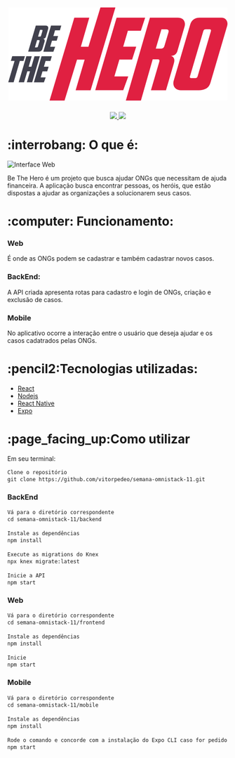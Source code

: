 <h1 align="center">
 <img src="frontend/src/assets/logo.svg" />
</h1>

<p align="center">
 
 <a href="https://www.linkedin.com/in/vitor-pereira-309a7319b/">
    <img src="https://img.shields.io/badge/Made%20By-VitorPereira-red" />
 </a>
 
 <img src="https://img.shields.io/github/repo-size/vitorpedeo/semana-omnistack-11" />
 
</p>

<h1>:interrobang: O que é:</h1>

<img src="https://user-images.githubusercontent.com/41702724/77866990-b845a480-720b-11ea-9a74-2bc64a2f7f68.png" alt="Interface Web" />
<p>Be The Hero é um projeto que busca ajudar ONGs que necessitam de ajuda financeira. A aplicação busca encontrar pessoas, os heróis,
   que estão dispostas a ajudar as organizações a solucionarem seus casos.
</p>

<h1>:computer: Funcionamento:</h1>
<h3>Web</h3>
<p>É onde as ONGs podem se cadastrar e também cadastrar novos casos.</p>
<h3>BackEnd:</h3>
<p>A API criada apresenta rotas para cadastro e login de ONGs, criação e exclusão de casos.</p>
<h3>Mobile</h3>
<p>No aplicativo ocorre a interação entre o usuário que deseja ajudar e os casos cadatrados pelas ONGs.</p>

<h1>:pencil2:Tecnologias utilizadas:</h1>
<ul>
 <li><a href="https://pt-br.reactjs.org/">React</a></li>
 <li><a href="https://nodejs.org/en/">Nodejs</a></li>
 <li><a href="https://reactnative.dev/">React Native</a></li>
 <li><a href="https://expo.io/">Expo</a></li>
</ul>

<h1>:page_facing_up:Como utilizar</h1>
<p>Em seu terminal:</p>

```
Clone o repositório
git clone https://github.com/vitorpedeo/semana-omnistack-11.git
```
<h3>BackEnd</h3>

```
Vá para o diretório correspondente
cd semana-omnistack-11/backend

Instale as dependências
npm install

Execute as migrations do Knex
npx knex migrate:latest

Inicie a API
npm start
```

<h3>Web</h3>

```
Vá para o diretório correspondente
cd semana-omnistack-11/frontend

Instale as dependências
npm install

Inicie
npm start
```

<h3>Mobile</h3>

```
Vá para o diretório correspondente
cd semana-omnistack-11/mobile

Instale as dependências
npm install

Rode o comando e concorde com a instalação do Expo CLI caso for pedido
npm start
```

